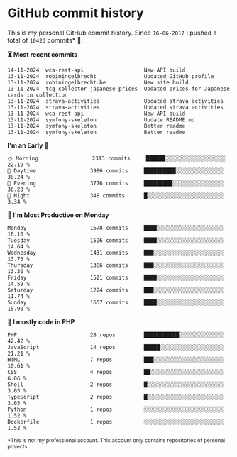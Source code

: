 # GitHub commit history
This is my personal GitHub commit history. Since <!--START_SECTION:first-commit-date-->`16-06-2017`<!--END_SECTION:first-commit-date--> I pushed a total of <!--START_SECTION:total-commit-count-->`10423`<!--END_SECTION:total-commit-count--> commits* 🎉.

<!--START_SECTION:most-recent-commits-->
**⏳ Most recent commits**
                                        
```text
14-11-2024  wca-rest-api                   New API build
13-11-2024  robiningelbrecht               Updated GitHub profile
13-11-2024  robiningelbrecht.be            New site build
13-11-2024  tcg-collector-japanese-prices  Updated prices for Japanese cards in collection
13-11-2024  strava-activities              Updated strava activities
13-11-2024  strava-activities              Updated strava activities
13-11-2024  wca-rest-api                   New API build
13-11-2024  symfony-skeleton               Update README.md
13-11-2024  symfony-skeleton               Better readme
13-11-2024  symfony-skeleton               Better readme
```
<!--END_SECTION:most-recent-commits-->  

<!--START_SECTION:commits-per-day-time-->
**I&#039;m an Early 🐤**

```text
🌞 Morning                 2313 commits     ██████░░░░░░░░░░░░░░░░░░░   22.19 %
🌆 Daytime                 3986 commits     ██████████░░░░░░░░░░░░░░░   38.24 %
🌃 Evening                 3776 commits     █████████░░░░░░░░░░░░░░░░   36.23 %
🌙 Night                   348 commits      █░░░░░░░░░░░░░░░░░░░░░░░░   3.34 %
```
<!--END_SECTION:commits-per-day-time-->  

<!--START_SECTION:commits-per-weekday-->
**📅 I&#039;m Most Productive on Monday**

```text
Monday                    1678 commits     ████░░░░░░░░░░░░░░░░░░░░░   16.10 %
Tuesday                   1526 commits     ████░░░░░░░░░░░░░░░░░░░░░   14.64 %
Wednesday                 1431 commits     ███░░░░░░░░░░░░░░░░░░░░░░   13.73 %
Thursday                  1386 commits     ███░░░░░░░░░░░░░░░░░░░░░░   13.30 %
Friday                    1521 commits     ████░░░░░░░░░░░░░░░░░░░░░   14.59 %
Saturday                  1224 commits     ███░░░░░░░░░░░░░░░░░░░░░░   11.74 %
Sunday                    1657 commits     ████░░░░░░░░░░░░░░░░░░░░░   15.90 %
```
<!--END_SECTION:commits-per-weekday-->  

<!--START_SECTION:repos-per-language-->
**💬 I mostly code in PHP**

```text
PHP                       28 repos         ███████████░░░░░░░░░░░░░░   42.42 %
JavaScript                14 repos         █████░░░░░░░░░░░░░░░░░░░░   21.21 %
HTML                      7 repos          ███░░░░░░░░░░░░░░░░░░░░░░   10.61 %
CSS                       4 repos          ██░░░░░░░░░░░░░░░░░░░░░░░   6.06 %
Shell                     2 repos          █░░░░░░░░░░░░░░░░░░░░░░░░   3.03 %
TypeScript                2 repos          █░░░░░░░░░░░░░░░░░░░░░░░░   3.03 %
Python                    1 repos          ░░░░░░░░░░░░░░░░░░░░░░░░░   1.52 %
Dockerfile                1 repos          ░░░░░░░░░░░░░░░░░░░░░░░░░   1.52 %
```
<!--END_SECTION:repos-per-language-->  

<sub>*This is not my professional account. This account only contains repositories of personal projects</sub>
